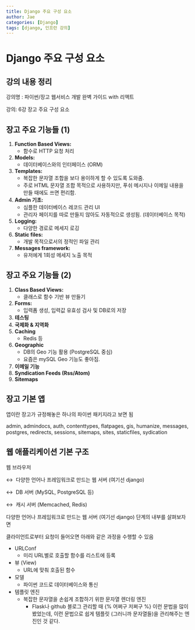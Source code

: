 ```yaml
---
title: Django 주요 구성 요소
author: Jae
categories: [Django]
tags: [django, 인프런 강의]
---
```


# Django 주요 구성 요소

## 강의 내용 정리

강의명 : 파이썬/장고 웹서비스 개발 완벽 가이드 with 리액트

강의: 6강 장고 주요 구성 요소

## 장고 주요 기능들 (1)

1. **Function Based Views:**
   - 함수로 HTTP 요청 처리
2. **Models:**
   - 데이터베이스와의 인터페이스 (ORM)
3. **Templates:**
   - 복잡한 문자열 조합을 보다 용이하게 할 수 있도록 도와줌.
   - 주로 HTML 문자열 조합 목적으로 사용하지만, 푸쉬 메시지나 이메일 내용을 만들 때에도 쓰면 편리함.
4. **Admin 기초:**
   - 심플한 데이터베이스 레코드 관리 UI
   - 관리자 페이지를 따로 만들지 않아도 자동적으로 생성됨. (데이터베이스 목적)
5. **Logging:**
   - 다양한 경로로 메세지 로깅
6. **Static files:**
   - 개발 목적으로서의 정적인 파일 관리
7. **Messages framework:**
   - 유저에게 1회성 메세지 노출 목적

## 장고 주요 기능들 (2)

1. **Class Based Views:**
   - 클래스로 함수 기반 뷰 만들기
2. **Forms:**
   - 입력폼 생성, 입력값 유효성 검사 및 DB로의 저장
3. **테스팅**
4. **국제화 & 지역화**
5. **Caching**
   - Redis 등
6. **Geographic**
   - DB의 Geo 기능 활용 (PostgreSQL 중심)
   - 요즘은 mySQL Geo 기능도 좋아짐.
7. **이메일 기능**
8. **Syndication Feeds (Rss/Atom)**
9. **Sitemaps**

## 장고 기본 앱

앱이란 장고가 규정해놓은 하나의 파이썬 패키지라고 보면 됨

admin, admindocs, auth, contenttypes, flatpages, gis, humanize, messages, postgres, redirects, sessions, sitemaps, sites, staticfiles, sydication

## 웹 애플리케이션 기본 구조

웹 브라우저

↔  다양한 언어나 프레임워크로 만드는 웹 서버 (여기선 django)

↔  DB 서버 (MySQL, PostgreSQL 등)

↔  캐시 서버 (Memcached, Redis)

다양한 언어나 프레임워크로 만드는 웹 서버 (여기선 django) 단계의 내부를 살펴보자면

클라이언트로부터 요청이 들어오면 아래와 같은 과정을 수행할 수 있음

- URLConf
  - 미리 URL별로 호출할 함수를 리스트에 등록
- 뷰 (View)
  - URL에 맞춰 호출된 함수
- 모델
  - 파이썬 코드로 데이터베이스와 통신
- 템플릿 엔진
  - 복잡한 문자열을 손쉽게 조합하기 위한 문자열 렌더링 엔진
    - Flask나 github 블로그 관리할 때 {\% 어쩌구 저쩌구 \%} 이런 문법을 많이 봤었는데, 이런 문법으로 쉽게 템플릿 (그러니까 문자열들)을 관리해주는 엔진인 것 같다.
